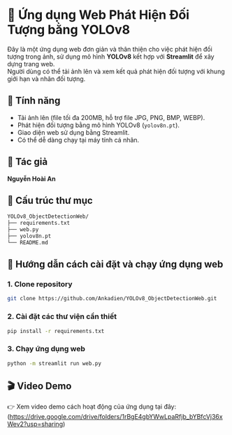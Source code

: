 # 🧠 Ứng dụng Web Phát Hiện Đối Tượng bằng YOLOv8

Đây là một ứng dụng web đơn giản và thân thiện cho việc phát hiện đối tượng trong ảnh, sử dụng mô hình **YOLOv8** kết hợp với **Streamlit** để xây dựng trang web.  
Người dùng có thể tải ảnh lên và xem kết quả phát hiện đối tượng với khung giới hạn và nhãn đối tượng.



## 🌟 Tính năng

- Tải ảnh lên (file tối đa 200MB, hỗ trợ file JPG, PNG, BMP, WEBP).
- Phát hiện đối tượng bằng mô hình YOLOv8 (`yolov8n.pt`).
- Giao diện web sử dụng bằng Streamlit.
- Có thể dễ dàng chạy tại máy tính cá nhân.



## 👤 Tác giả

**Nguyễn Hoài An**



## 📁 Cấu trúc thư mục
```bash
YOLOv8_ObjectDetectionWeb/
├── requirements.txt 
├── web.py 
├── yolov8n.pt 
└── README.md
```


## 🚀 Hướng dẫn cách cài đặt và chạy ứng dụng web

### 1. Clone repository
```bash
git clone https://github.com/Ankadien/YOLOv8_ObjectDetectionWeb.git
```

### 2. Cài đặt các thư viện cần thiết
```bash
pip install -r requirements.txt
```

### 3. Chạy ứng dụng web
```bash
python -m streamlit run web.py
```


## 🎬 Video Demo
👉 Xem video demo cách hoạt động của ứng dụng tại đây:
(https://drive.google.com/drive/folders/1rBgE4gbYWwLpaRfjb_bYBfcVj36xWev2?usp=sharing)
